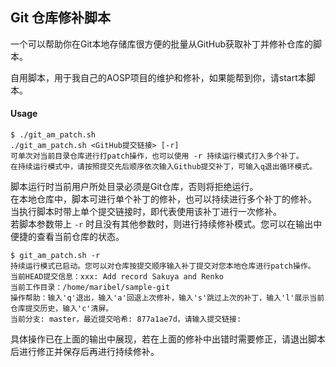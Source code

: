 ## Git 仓库修补脚本
一个可以帮助你在Git本地存储库很方便的批量从GitHub获取补丁并修补仓库的脚本。

自用脚本，用于我自己的AOSP项目的维护和修补，如果能帮到你，请start本脚本。

#### Usage
```shell
$ ./git_am_patch.sh
./git_am_patch.sh <GitHub提交链接> [-r]
可单次对当前目录仓库进行打patch操作，也可以使用 -r 持续运行模式打入多个补丁。
在持续运行模式中，请按照提交先后顺序依次输入Github提交补丁，可输入q退出循环模式。
```

脚本运行时当前用户所处目录必须是Git仓库，否则将拒绝运行。<br>
在本地仓库中，脚本可进行单个补丁的修补，也可以持续进行多个补丁的修补。<br>
当执行脚本时带上单个提交链接时，即代表使用该补丁进行一次修补。<br>
若脚本参数带上 ```-r``` 时且没有其他参数时，则进行持续修补模式。您可以在输出中便捷的查看当前仓库的状态。<br>

```shell
$ git_am_patch.sh -r
持续运行模式已启动。您可以对仓库按提交顺序输入补丁提交对您本地仓库进行patch操作。
当前HEAD提交信息：xxx: Add record Sakuya and Renko
当前工作目录：/home/maribel/sample-git
操作帮助：输入'q'退出，输入'a'回退上次修补，输入's'跳过上次的补丁，输入'l'展示当前仓库提交历史，输入'c'清屏。
当前分支: master，最近提交哈希: 877a1ae7d，请输入提交链接: 
```
具体操作已在上面的输出中展现，若在上面的修补中出错时需要修正，请退出脚本后进行修正并保存后再进行持续修补。